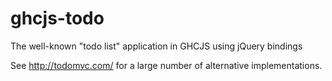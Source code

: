 ghcjs-todo
==========

The well-known "todo list" application in GHCJS using jQuery bindings

See http://todomvc.com/ for a large number of alternative implementations.
